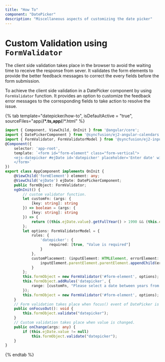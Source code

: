 ```yaml
---
title: "How To"
component: "DatePicker"
description: "Miscellaneous aspects of customizing the date picker"
---
```


# Custom Validation using `FormValidator`

The client side validation takes place in the browser to avoid the waiting time
to receive the response from sever. It validates the
form elements to provide the better feedback messages to correct the every fields before the form submission.

To achieve the client side validation in a DatePicker component by using `FormValidator`
function. It provides an option to customize the feedback
error messages to the corresponding fields to take action to resolve the issue.

{% tab template="datepicker/how-to", isDefaultActive = "true",  sourceFiles="app/**/*.ts,app/**/*.html" %}

```typescript
import { Component, ViewChild, OnInit } from '@angular/core';
import { DatePickerComponent } from '@syncfusion/ej2-angular-calendars';
import { FormValidator, FormValidatorModel } from '@syncfusion/ej2-inputs';
@Component({
    selector: 'app-root',
    template: `<form id="form-element" class="form-vertical">
    <ejs-datepicker #ejDate id='datepicker' placeholder='Enter date' width="275px"(blur)="onFocusOut()" (change)= "onChange($event)"></ejs-datepicker>
    </form>`
})
export class AppComponent implements OnInit {
    @ViewChild('formElement') element: any;
    @ViewChild('ejDate') ejDate: DatePickerComponent;
    public formObject: FormValidator;
    ngOnInit() {
        // custom validator function.
        let customFn: (args: {
            [key: string]: string
        }) => boolean = (args: {
            [key: string]: string
        }) => {
            return ((this.ejDate.value).getFullYear() > 1990 && (this.ejDate.value).getFullYear() < 2020);
        };
        let options: FormValidatorModel = {
            rules: {
                'datepicker': {
                    required: [true, "Value is required"]
                }
            },
            customPlacement: (inputElement: HTMLElement, errorElement: HTMLElement) => {
                inputElement.parentElement.parentElement.appendChild(errorElement);
            }
        };
        this.formObject = new FormValidator('#form-element', options);
        this.formObject.addRules('datepicker', {
            range: [customFn, "Please select a date between years from 1990 to 2020"]
        });
        this.formObject = new FormValidator('#form-element', options);
    }
    // Form validation takes place when focus() event of DatePicker is triggered.
    public onFocusOut(): void {
        this.formObject.validate("datepicker");
    }
    // Custom validation takes place when value is changed.
    public onChange(args: any) {
        if (this.ejDate.value != null)
            this.formObject.validate("datepicker");
    }
}

```

{% endtab %}
